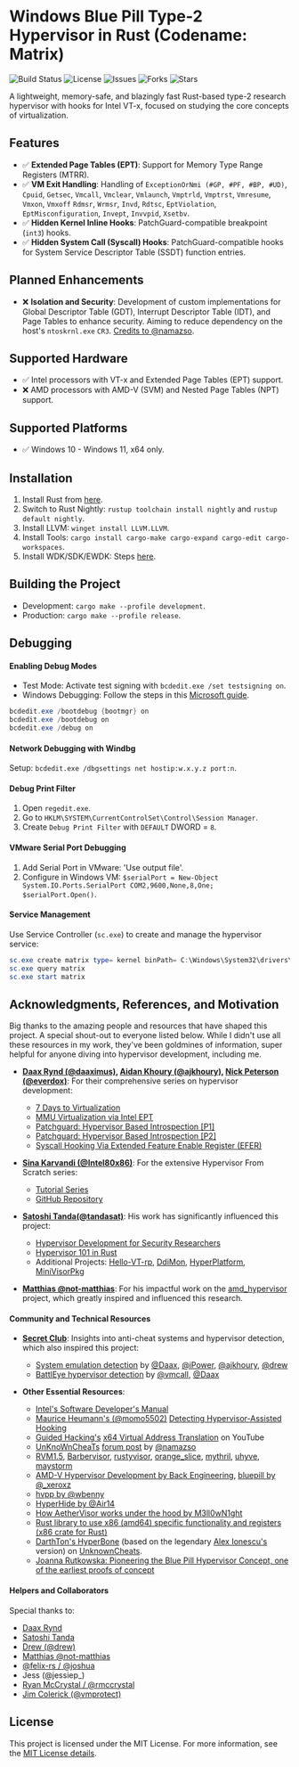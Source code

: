 # Windows Blue Pill Type-2 Hypervisor in Rust (Codename: Matrix)

![Build Status](https://github.com/memN0ps/hypervisor-rs/actions/workflows/github-actions.yml/badge.svg)
![License](https://img.shields.io/github/license/memN0ps/hypervisor-rs)
![Issues](https://img.shields.io/github/issues/memN0ps/hypervisor-rs)
![Forks](https://img.shields.io/github/forks/memN0ps/hypervisor-rs)
![Stars](https://img.shields.io/github/stars/memN0ps/hypervisor-rs)

A lightweight, memory-safe, and blazingly fast Rust-based type-2 research hypervisor with hooks for Intel VT-x, focused on studying the core concepts of virtualization.

## Features

- :white_check_mark: **Extended Page Tables (EPT)**: Support for Memory Type Range Registers (MTRR).
- :white_check_mark: **VM Exit Handling**: Handling of `ExceptionOrNmi (#GP, #PF, #BP, #UD)`, `Cpuid`, `Getsec`, `Vmcall`, `Vmclear`, `Vmlaunch`, `Vmptrld`, `Vmptrst`, `Vmresume`, `Vmxon`, `Vmxoff` `Rdmsr`, `Wrmsr`, `Invd`, `Rdtsc`, `EptViolation`, `EptMisconfiguration`, `Invept`, `Invvpid`, `Xsetbv`.
- :white_check_mark: **Hidden Kernel Inline Hooks**: PatchGuard-compatible breakpoint (`int3`) hooks.
- :white_check_mark: **Hidden System Call (Syscall) Hooks**: PatchGuard-compatible hooks for System Service Descriptor Table (SSDT) function entries.

## Planned Enhancements

- :x: **Isolation and Security**: Development of custom implementations for Global Descriptor Table (GDT), Interrupt Descriptor Table (IDT), and Page Tables to enhance security. Aiming to reduce dependency on the host's `ntoskrnl.exe` `CR3`. [Credits to @namazso](https://www.unknowncheats.me/forum/2779560-post4.html).

## Supported Hardware

- :white_check_mark: Intel processors with VT-x and Extended Page Tables (EPT) support.
- :x: AMD processors with AMD-V (SVM) and Nested Page Tables (NPT) support.

## Supported Platforms

- :white_check_mark: Windows 10 - Windows 11, x64 only.

## Installation

1. Install Rust from [here](https://www.rust-lang.org/tools/install).
2. Switch to Rust Nightly: `rustup toolchain install nightly` and `rustup default nightly`.
3. Install LLVM: `winget install LLVM.LLVM`.
4. Install Tools: `cargo install cargo-make cargo-expand cargo-edit cargo-workspaces`.
5. Install WDK/SDK/EWDK: Steps [here](https://docs.microsoft.com/en-us/windows-hardware/drivers/download-the-wdk).

## Building the Project

- Development: `cargo make --profile development`.
- Production: `cargo make --profile release`.

## Debugging

#### Enabling Debug Modes

- Test Mode: Activate test signing with `bcdedit.exe /set testsigning on`.
- Windows Debugging: Follow the steps in this [Microsoft guide](https://learn.microsoft.com/en-us/windows-hardware/drivers/devtest/bcdedit--bootdebug).

```powershell
bcdedit.exe /bootdebug {bootmgr} on
bcdedit.exe /bootdebug on
bcdedit.exe /debug on
```

#### Network Debugging with Windbg

Setup: `bcdedit.exe /dbgsettings net hostip:w.x.y.z port:n`.

#### Debug Print Filter

1. Open `regedit.exe`.
2. Go to `HKLM\SYSTEM\CurrentControlSet\Control\Session Manager`.
3. Create `Debug Print Filter` with `DEFAULT` DWORD = `8`.

#### VMware Serial Port Debugging

1. Add Serial Port in VMware: 'Use output file'.
2. Configure in Windows VM: `$serialPort = New-Object System.IO.Ports.SerialPort COM2,9600,None,8,One; $serialPort.Open()`.

#### Service Management

Use Service Controller (`sc.exe`) to create and manage the hypervisor service:

```powershell
sc.exe create matrix type= kernel binPath= C:\Windows\System32\drivers\matrix.sys
sc.exe query matrix
sc.exe start matrix
```

## Acknowledgments, References, and Motivation

Big thanks to the amazing people and resources that have shaped this project. A special shout-out to everyone listed below. While I didn't use all these resources in my work, they've been goldmines of information, super helpful for anyone diving into hypervisor development, including me.

- **[Daax Rynd (@daaximus)](https://github.com/daaximus), [Aidan Khoury (@ajkhoury)](https://github.com/ajkhoury), [Nick Peterson (@everdox)](https://github.com/everdox)**: For their comprehensive series on hypervisor development:
  - [7 Days to Virtualization](https://revers.engineering/7-days-to-virtualization-a-series-on-hypervisor-development/)
  - [MMU Virtualization via Intel EPT](https://revers.engineering/mmu-virtualization-via-intel-ept-index/)
  - [Patchguard: Hypervisor Based Introspection [P1]](https://revers.engineering/patchguard-detection-of-hypervisor-based-instrospection-p1/)
  - [Patchguard: Hypervisor Based Introspection [P2]](https://revers.engineering/patchguard-detection-of-hypervisor-based-instrospection-p2/)
  - [Syscall Hooking Via Extended Feature Enable Register (EFER)](https://revers.engineering/syscall-hooking-via-extended-feature-enable-register-efer/)

- **[Sina Karvandi (@Intel80x86)](https://github.com/SinaKarvandi)**: For the extensive Hypervisor From Scratch series:
  - [Tutorial Series](https://rayanfam.com/tutorials/)
  - [GitHub Repository](https://github.com/SinaKarvandi/Hypervisor-From-Scratch/)

- **[Satoshi Tanda(@tandasat)](https://github.com/tandasat/)**: His work has significantly influenced this project:
  - [Hypervisor Development for Security Researchers](https://tandasat.github.io/Hypervisor_Development_for_Security_Researchers.html)
  - [Hypervisor 101 in Rust](https://github.com/tandasat/Hypervisor-101-in-Rust)
  - Additional Projects: [Hello-VT-rp](https://github.com/tandasat/Hello-VT-rp), [DdiMon](https://github.com/tandasat/DdiMon), [HyperPlatform](https://github.com/tandasat/HyperPlatform), [MiniVisorPkg](https://github.com/tandasat/MiniVisorPkg)
 
- **[Matthias @not-matthias](https://github.com/not-matthias/amd_hypervisor)**: For his impactful work on the [amd_hypervisor](https://github.com/not-matthias/amd_hypervisor) project, which greatly inspired and influenced this research.

#### Community and Technical Resources

- **[Secret Club](https://github.com/thesecretclub)**: Insights into anti-cheat systems and hypervisor detection, which also inspired this project:
  - [System emulation detection](https://secret.club/2020/04/13/how-anti-cheats-detect-system-emulation.html) by [@Daax](https://github.com/daaximus), [@iPower](https://github.com/iPower), [@ajkhoury](https://github.com/ajkhoury), [@drew](https://github.com/drew-gpf)
  - [BattlEye hypervisor detection](https://secret.club/2020/01/12/battleye-hypervisor-detection.html) by [@vmcall](https://github.com/vmcall), [@Daax](https://github.com/daaximus)

- **Other Essential Resources**:
  - [Intel's Software Developer's Manual](https://www.intel.com/)
  - [Maurice Heumann's (@momo5502)](https://github.com/momo5502/) [Detecting Hypervisor-Assisted Hooking](https://momo5502.com/posts/2022-05-02-detecting-hypervisor-assisted-hooking/)
  - [Guided Hacking's](https://guidedhacking.com/) [x64 Virtual Address Translation](https://www.youtube.com/watch?v=W3o5jYHMh8s) on YouTube
  - [UnKnoWnCheaTs](https://unknowncheats.me/) [forum post](https://www.unknowncheats.me/forum/2779560-post4.html) by [@namazso](https://github.com/namazso)
  - [RVM1.5](https://github.com/rcore-os/RVM1.5), [Barbervisor](https://github.com/Cisco-Talos/Barbervisor), [rustyvisor](https://github.com/iankronquist/rustyvisor), [orange_slice](https://github.com/gamozolabs/orange_slice), [mythril](https://github.com/mythril-hypervisor/mythril), [uhyve](https://github.com/hermit-os/uhyve), [maystorm](https://github.com/neri/maystorm)
  - [AMD-V Hypervisor Development by Back Engineering](https://blog.back.engineering/04/08/2022), [bluepill by @_xeroxz](https://git.back.engineering/_xeroxz/bluepill)
  - [hvpp by @wbenny](https://github.com/wbenny/hvpp)
  - [HyperHide by @Air14](https://github.com/Air14/HyperHide)
  - [How AetherVisor works under the hood by M3ll0wN1ght](https://mellownight.github.io/AetherVisor)
  - [Rust library to use x86 (amd64) specific functionality and registers (x86 crate for Rust)](https://github.com/gz/rust-x86)
  - [DarthTon's HyperBone](https://github.com/DarthTon/HyperBone) (based on the legendary [Alex Ionescu's](https://github.com/ionescu007/SimpleVisor) version) on [UnknownCheats](https://www.unknowncheats.me/forum/c-and-c-/173560-hyperbone-windows-hypervisor.html).
  - [Joanna Rutkowska: Pioneering the Blue Pill Hypervisor Concept, one of the earliest proofs of concept](https://blog.invisiblethings.org/2006/06/22/introducing-blue-pill.html)

#### Helpers and Collaborators

Special thanks to:
- [Daax Rynd](https://revers.engineering/)
- [Satoshi Tanda](https://github.com/tandasat)
- [Drew (@drew)](https://github.com/drew-gpf)
- [Matthias @not-matthias](https://github.com/not-matthias/)
- [@felix-rs / @joshuа](https://github.com/felix-rs)
- Jess (@jessiep_)
- [Ryan McCrystal / @rmccrystal](https://github.com/rmccrystal)
- [Jim Colerick (@vmprotect)](https://github.com/thug-shaker)

## License

This project is licensed under the MIT License. For more information, see the [MIT License details](./LICENSE).
